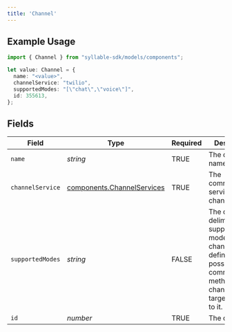 ```yaml
---
title: 'Channel'
---
```


## Example Usage

```typescript
import { Channel } from "syllable-sdk/models/components";

let value: Channel = {
  name: "<value>",
  channelService: "twilio",
  supportedModes: "[\"chat\",\"voice\"]",
  id: 355613,
};
```

## Fields

| Field                                                                                                                                                 | Type                                                                                                                                                  | Required                                                                                                                                              | Description                                                                                                                                           | Example                                                                                                                                               |
| ----------------------------------------------------------------------------------------------------------------------------------------------------- | ----------------------------------------------------------------------------------------------------------------------------------------------------- | ----------------------------------------------------------------------------------------------------------------------------------------------------- | ----------------------------------------------------------------------------------------------------------------------------------------------------- | ----------------------------------------------------------------------------------------------------------------------------------------------------- |
| `name`                                                                                                                                                | *string*                                                                                                                                              | TRUE                                                                                                                                    | The channel name                                                                                                                                      |                                                                                                                                                       |
| `channelService`                                                                                                                                      | [components.ChannelServices](/sdk-docs/models/components/channelservices)                                                                              | TRUE                                                                                                                                    | The communication service for a channel.                                                                                                              |                                                                                                                                                       |
| `supportedModes`                                                                                                                                      | *string*                                                                                                                                              | FALSE                                                                                                                                    | The comma-delimited list of supported modes for the channel, which defines the       possible communication methods for channel targets linked to it. | [<br/>"chat",<br/>"voice"<br/>]                                                                                                                       |
| `id`                                                                                                                                                  | *number*                                                                                                                                              | TRUE                                                                                                                                    | The channel ID                                                                                                                                        |                                                                                                                                                       |
